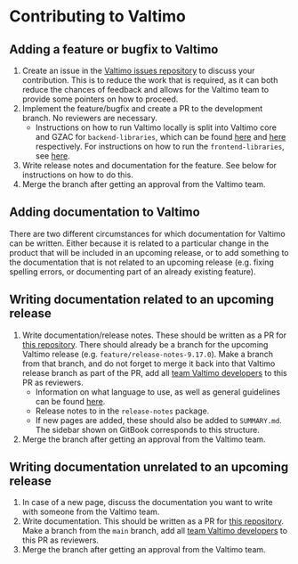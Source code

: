 # Contributing to Valtimo

## Adding a feature or bugfix to Valtimo

1. Create an issue in the [Valtimo issues repository](https://github.com/valtimo-platform/valtimo-issues) to discuss your contribution. This is to reduce the work that is required, as it can both reduce the chances of feedback and allows for the Valtimo team to provide some pointers on how to proceed.
2. Implement the feature/bugfix and create a PR to the development branch. No reviewers are necessary.
   * Instructions on how to run Valtimo locally is split into Valtimo core and GZAC for `backend-libraries`, which can be
   found [here](https://github.com/valtimo-platform/valtimo-backend-libraries/blob/main/app/valtimo-core/README.md) and [here](https://github.com/valtimo-platform/valtimo-backend-libraries/blob/main/app/gzac/README.md) respectively. For instructions on how to run the `frontend-libraries`, see [here](https://github.com/valtimo-platform/valtimo-frontend-libraries/blob/development/README.md).
3. Write release notes and documentation for the feature. See below for instructions on how to do this.
4. Merge the branch after getting an approval from the Valtimo team.

## Adding documentation to Valtimo

There are two different circumstances for which documentation for Valtimo can be written. Either because it is related
to a particular change in the product that will be included in an upcoming release, or to add something to the
documentation that is not related to an upcoming release (e.g. fixing spelling errors, or documenting part of an
already existing feature).

## Writing documentation related to an upcoming release

1. Write documentation/release notes. These should be written as a PR for
   [this repository](https://github.com/valtimo-platform/valtimo-documentation). There should already be a
   branch for the upcoming Valtimo release (e.g. `feature/release-notes-9.17.0`). Make a branch from that branch, and
   do not forget to merge it back into that Valtimo release branch as part of the PR, add all
   [team Valtimo developers](https://github.com/orgs/valtimo-platform/teams/valtimo-product-team/members) to this PR
   as reviewers.
   - Information on what language to use, as well as general guidelines can be found [here](STYLE-GUIDE.md).
   - Release notes to in the `release-notes` package.
   - If new pages are added, these should also be added to `SUMMARY.md`. The sidebar shown on GitBook corresponds to
      this structure.
2. Merge the branch after getting an approval from the Valtimo team.

## Writing documentation unrelated to an upcoming release

1. In case of a new page, discuss the documentation you want to write with someone from the Valtimo team.
2. Write documentation. This should be written as a PR for
   [this repository](https://github.com/valtimo-platform/valtimo-documentation). Make a branch from the `main` branch,
   add all [team Valtimo developers](https://github.com/orgs/valtimo-platform/teams/valtimo-product-team/members) to
   this PR as reviewers.
3. Merge the branch after getting an approval from the Valtimo team.
